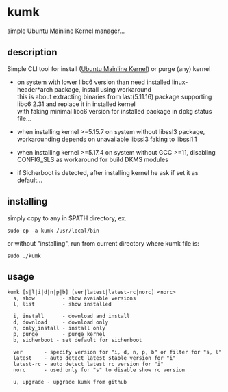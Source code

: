 # kumk
simple Ubuntu Mainline Kernel manager...

## description
Simple CLI tool for install ([Ubuntu Mainline Kernel](https://wiki.ubuntu.com/Kernel/MainlineBuilds)) or purge (any) kernel

- on system with lower libc6 version than need installed linux-header*arch package, install using workaround  
this is about extracting binaries from last(5.11.16) package supporting libc6 2.31 and replace it in installed kernel  
with faking minimal libc6 version for installed package in dpkg status file...

- when installing kernel >=5.15.7 on system without libssl3 package,
workarounding depends on unavailable libssl3 faking to libssl1.1

- when installing kernel >=5.17.4 on system without GCC >=11,
disabling CONFIG_SLS as workaround for build DKMS modules

- if Sicherboot is detected, after installing kernel he ask if set it as default...

## installing
simply copy to any in $PATH directory, ex.
```
sudo cp -a kumk /usr/local/bin
```
or without "installing", run from current directory where kumk file is:
```
sudo ./kumk
```

## usage
```
kumk [s|l|i|d|n|p|b] [ver|latest|latest-rc|norc] <norc>
  s, show         - show avaiable versions
  l, list         - show installed

  i, install      - download and install
  d, download     - download only
  n, only_install - install only
  p, purge        - purge kernel
  b, sicherboot - set default for sicherboot

  ver       - specify version for "i, d, n, p, b" or filter for "s, l"
  latest    - auto detect latest stable version for "i"
  latest-rc - auto detect latest rc version for "i"
  norc      - used only for "s" to disable show rc version

  u, upgrade - upgrade kumk from github
```
